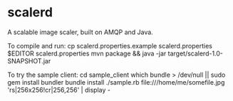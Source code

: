 scalerd
=======

A scalable image scaler, built on AMQP and Java.

To compile and run:
    cp scalerd.properties.example scalerd.properties
    $EDITOR scalerd.properties
    mvn package && java -jar target/scalerd-1.0-SNAPSHOT.jar 

To try the sample client:
    cd sample_client
    which bundle > /dev/null || sudo gem install bundler
    bundle install
    ./sample.rb file:///home/me/somefile.jpg 'rs|256x256!cr|256,256' | display -

